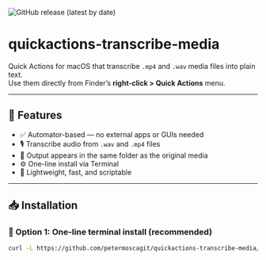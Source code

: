 ![GitHub release (latest by date)](https://img.shields.io/github/v/release/petermoscagit/quickactions-transcribe-media)

# quickactions-transcribe-media

Quick Actions for macOS that transcribe `.mp4` and `.wav` media files into plain text.  
Use them directly from Finder’s **right-click > Quick Actions** menu.

---

## 🎯 Features

- ✅ Automator-based — no external apps or GUIs needed
- 🎙️ Transcribe audio from `.wav` and `.mp4` files
- 📁 Output appears in the same folder as the original media
- ⚙️ One-line install via Terminal
- 🧪 Lightweight, fast, and scriptable

---

## 📥 Installation

### 🔹 Option 1: One-line terminal install (recommended)

```bash
curl -L https://github.com/petermoscagit/quickactions-transcribe-media/archive/refs/tags/v1.0.1.zip -o quickactions.zip && unzip quickactions.zip && cd quickactions-transcribe-media-1.0.1 && ./install.sh

